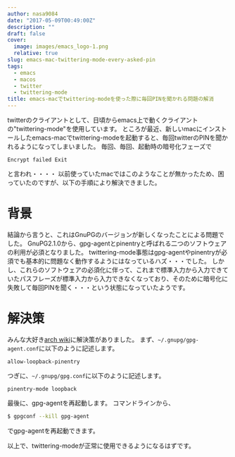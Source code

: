 ```yaml
---
author: nasa9084
date: "2017-05-09T00:49:00Z"
description: ""
draft: false
cover:
  image: images/emacs_logo-1.png
  relative: true
slug: emacs-mac-twittering-mode-every-asked-pin
tags:
  - emacs
  - macos
  - twitter
  - twittering-mode
title: emacs-macでtwittering-modeを使った際に毎回PINを聞かれる問題の解消
---
```



twitterのクライアントとして、日頃からemacs上で動くクライアントの"twittering-mode"を使用しています。
ところが最近、新しいmacにインストールしたemacs-macでtwittering-modeを起動すると、毎回twitterのPINを聞かれるようになってしまいました。
毎回、毎回、起動時の暗号化フェーズで
```
Encrypt failed Exit
```
と言われ・・・・
以前使っていたmacではこのようなことが無かったため、困っていたのですが、以下の手順により解決できました。


# 背景
結論から言うと、これはGnuPGのバージョンが新しくなったことによる問題でした。
GnuPG2.1.0から、gpg-agentとpinentryと呼ばれる二つのソフトウェアの利用が必須となりました。
twittering-mode事態はgpg-agentやpinentryが必須でも基本的に問題なく動作するようにはなっているハズ・・・でした。
しかし、これらのソフトウェアの必須化に伴って、これまで標準入力から入力できていたパスフレーズが標準入力から入力できなくなっており、そのために暗号化に失敗して毎回PINを聞く・・・という状態になっていたようです。

# 解決策
みんな大好き[arch wiki](https://wiki.archlinuxjp.org/index.php/GnuPG#.E7.84.A1.E4.BA.BA.E3.81.AE.E3.83.91.E3.82.B9.E3.83.95.E3.83.AC.E3.83.BC.E3.82.BA)に解決策がありました。
まず、`~/.gnupg/gpg-agent.conf`に以下のように記述します。
```
allow-loopback-pinentry
```

つぎに、`~/.gnupg/gpg.conf`に以下のように記述します。
```
pinentry-mode loopback
```

最後に、gpg-agentを再起動します。
コマンドラインから、
``` bash
$ gpgconf --kill gpg-agent
```
でgpg-agentを再起動できます。

以上で、twittering-modeが正常に使用できるようになるはずです。


